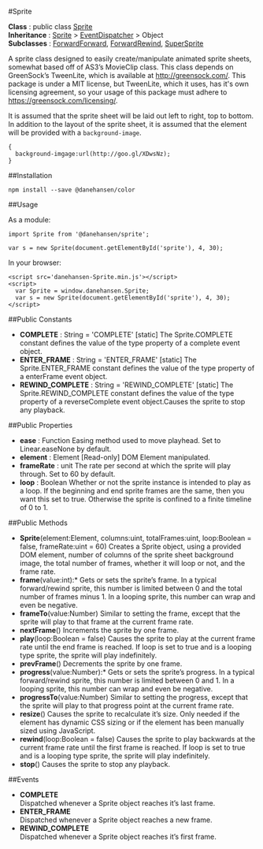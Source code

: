 #Sprite

__Class__ : public class [Sprite](https://github.com/danehansen/Sprite)  
__Inheritance__ : [Sprite](https://github.com/danehansen/Sprite) > [EventDispatcher](https://github.com/danehansen/EventDispatcher) > Object  
__Subclasses__ : [ForwardForward](https://github.com/danehansen/ForwardForward), [ForwardRewind](https://github.com/danehansen/ForwardRewind), [SuperSprite](https://github.com/danehansen/SuperSprite)

A sprite class designed to easily create/manipulate animated sprite sheets, somewhat based off of AS3’s MovieClip class. This class depends on GreenSock’s TweenLite, which is available at <http://greensock.com/>. This package is under a MIT license, but TweenLite, which it uses, has it's own licensing agreement, so your usage of this package must adhere to <https://greensock.com/licensing/>.

It is assumed that the sprite sheet will be laid out left to right, top to bottom. In addition to the layout of the sprite sheet, it is assumed that the element will be provided with a `background-image`.

    {
      background-imgage:url(http://goo.gl/XDwsNz);
    }

##Installation

  `npm install --save @danehansen/color`

##Usage

As a module:

    import Sprite from '@danehansen/sprite';

    var s = new Sprite(document.getElementById('sprite'), 4, 30);

In your browser:

    <script src='danehansen-Sprite.min.js'></script>
    <script>
      var Sprite = window.danehansen.Sprite;
      var s = new Sprite(document.getElementById('sprite'), 4, 30);
    </script>

##Public Constants

* __COMPLETE__ : String = 'COMPLETE'
[static] The Sprite.COMPLETE constant defines the value of the type property of a complete event object.
* __ENTER&#95;FRAME__ : String = 'ENTER&#95;FRAME'
[static] The Sprite.ENTER_FRAME constant defines the value of the type property of a enterFrame event object.
* __REWIND&#95;COMPLETE__ : String = 'REWIND&#95;COMPLETE'
[static] The Sprite.REWIND&#95;COMPLETE constant defines the value of the type property of a reverseComplete event object.Causes the sprite to stop any playback.

##Public Properties

* __ease__ : Function
Easing method used to move playhead. Set to Linear.easeNone by default.
* __element__ : Element
[Read-only] DOM Element manipulated.
* __frameRate__ : unit
The rate per second at which the sprite will play through. Set to 60 by default.
* __loop__ : Boolean
Whether or not the sprite instance is intended to play as a loop. If the beginning and end sprite frames are the same, then you want this set to true. Otherwise the sprite is confined to a finite timeline of 0 to 1.

##Public Methods

* __Sprite__(element:Element, columns:uint, totalFrames:uint, loop:Boolean = false, frameRate:uint = 60)
Creates a Sprite object, using a provided DOM element, number of columns of the sprite sheet background image, the total number of frames, whether it will loop or not, and the frame rate.
* __frame__(value:int):*
Gets or sets the sprite’s frame. In a typical forward/rewind sprite, this number is limited between 0 and the total number of frames minus 1. In a looping sprite, this number can wrap and even be negative.
* __frameTo__(value:Number)
Similar to setting the frame, except that the sprite will play to that frame at the current frame rate.
* __nextFrame__()
Increments the sprite by one frame.
* __play__(loop:Boolean = false)
Causes the sprite to play at the current frame rate until the end frame is reached. If loop is set to true and is a looping type sprite, the sprite will play indefinitely.
* __prevFrame__()
Decrements the sprite by one frame.
* __progress__(value:Number):*
Gets or sets the sprite’s progress. In a typical forward/rewind sprite, this number is limited between 0 and 1. In a looping sprite, this number can wrap and even be negative.
* __progressTo__(value:Number)
Similar to setting the progress, except that the sprite will play to that progress point at the current frame rate.
* __resize__()
Causes the sprite to recalculate it’s size. Only needed if the element has dynamic CSS sizing or if the element has been manually sized using JavaScript.
* __rewind__(loop:Boolean = false)
Causes the sprite to play backwards at the current frame rate until the first frame is reached. If loop is set to true and is a looping type sprite, the sprite will play indefinitely.
* __stop__()
Causes the sprite to stop any playback.

##Events

* __COMPLETE__  
Dispatched whenever a Sprite object reaches it’s last frame.
* __ENTER&#95;FRAME__  
Dispatched whenever a Sprite object reaches a new frame.
* __REWIND&#95;COMPLETE__  
Dispatched whenever a Sprite object reaches it’s first frame.
